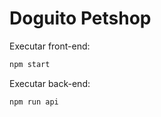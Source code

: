 # Doguito Petshop

Executar front-end:

```bash
npm start
```

Executar back-end:

```bash
npm run api
```

